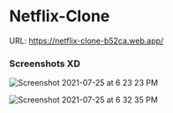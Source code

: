 # Netflix-Clone
URL: https://netflix-clone-b52ca.web.app/

### Screenshots XD
![Screenshot 2021-07-25 at 6 23 23 PM](https://user-images.githubusercontent.com/65460239/126899677-5c3abe0d-72c3-4c41-96a5-4b3edb8f1b24.png)


![Screenshot 2021-07-25 at 6 32 35 PM](https://user-images.githubusercontent.com/65460239/126900018-853202d6-ac50-49e7-a5fb-c9b7b3a24b5f.png)
